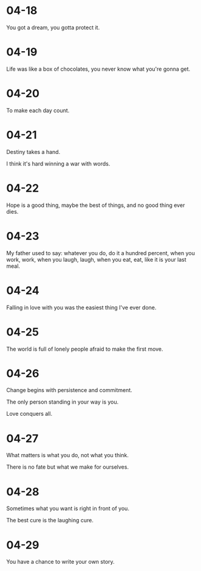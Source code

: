 # 04-18

You got a dream, you gotta protect it.

# 04-19

Life was like a box of chocolates, you never know  what you're gonna get.

# 04-20

To make each day count.

# 04-21

Destiny takes a hand.

I think it's hard winning a war with words.

# 04-22

Hope is a good thing, maybe the best of things, and no good thing ever dies.

# 04-23

My father used to say: whatever you do, do it a hundred percent, when you work, work, when you laugh, laugh, when you eat, eat, like it is your last meal.

# 04-24

Falling in love with you was the easiest thing I've ever done.

# 04-25

The world is full of lonely people afraid to make the first move.

# 04-26

Change begins with persistence and commitment.

The only person standing in your way is you.

Love conquers all.

# 04-27

What matters is what you do, not what you think.

There is no fate but what we make for ourselves.

# 04-28

Sometimes what you want is right in front of you.

The best cure is the laughing cure.

# 04-29

You have a chance to write your own story.